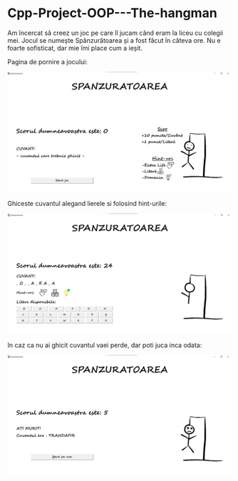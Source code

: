 # Cpp-Project-OOP---The-hangman
Am încercat să creez un joc pe care îl jucam când eram la liceu cu colegii mei. Jocul se numește Spânzurătoarea și a fost făcut în câteva ore. Nu e foarte sofisticat, dar mie îmi place cum a ieșit. 



Pagina de pornire a jocului:

![START](AppImages/StartGame.png)


Ghiceste cuvantul alegand lierele si folosind hint-urile:

![PLAY](AppImages/InGame.png)


In caz ca nu ai ghicit cuvantul vaei perde, dar poti juca inca odata:

![RESTART](AppImages/EndGame.png)

